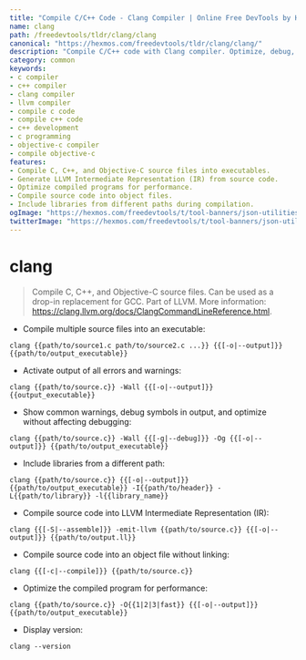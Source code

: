 ```yaml
---
title: "Compile C/C++ Code - Clang Compiler | Online Free DevTools by Hexmos"
name: clang
path: /freedevtools/tldr/clang/clang
canonical: "https://hexmos.com/freedevtools/tldr/clang/clang/"
description: "Compile C/C++ code with Clang compiler. Optimize, debug, and generate LLVM IR from C/C++ source files. Free online tool, no registration required."
category: common
keywords:
- c compiler
- c++ compiler
- clang compiler
- llvm compiler
- compile c code
- compile c++ code
- c++ development
- c programming
- objective-c compiler
- compile objective-c
features:
- Compile C, C++, and Objective-C source files into executables.
- Generate LLVM Intermediate Representation (IR) from source code.
- Optimize compiled programs for performance.
- Compile source code into object files.
- Include libraries from different paths during compilation.
ogImage: "https://hexmos.com/freedevtools/t/tool-banners/json-utilities-banner.png"
twitterImage: "https://hexmos.com/freedevtools/t/tool-banners/json-utilities-banner.png"
---
```


# clang

> Compile C, C++, and Objective-C source files. Can be used as a drop-in replacement for GCC.
> Part of LLVM.
> More information: <https://clang.llvm.org/docs/ClangCommandLineReference.html>.

- Compile multiple source files into an executable:

`clang {{path/to/source1.c path/to/source2.c ...}} {{[-o|--output]}} {{path/to/output_executable}}`

- Activate output of all errors and warnings:

`clang {{path/to/source.c}} -Wall {{[-o|--output]}} {{output_executable}}`

- Show common warnings, debug symbols in output, and optimize without affecting debugging:

`clang {{path/to/source.c}} -Wall {{[-g|--debug]}} -Og {{[-o|--output]}} {{path/to/output_executable}}`

- Include libraries from a different path:

`clang {{path/to/source.c}} {{[-o|--output]}} {{path/to/output_executable}} -I{{path/to/header}} -L{{path/to/library}} -l{{library_name}}`

- Compile source code into LLVM Intermediate Representation (IR):

`clang {{[-S|--assemble]}} -emit-llvm {{path/to/source.c}} {{[-o|--output]}} {{path/to/output.ll}}`

- Compile source code into an object file without linking:

`clang {{[-c|--compile]}} {{path/to/source.c}}`

- Optimize the compiled program for performance:

`clang {{path/to/source.c}} -O{{1|2|3|fast}} {{[-o|--output]}} {{path/to/output_executable}}`

- Display version:

`clang --version`
